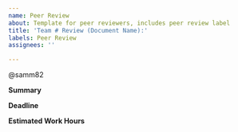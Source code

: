 ```yaml
---
name: Peer Review
about: Template for peer reviewers, includes peer review label
title: 'Team # Review (Document Name):'
labels: Peer Review
assignees: ''

---
```


@samm82

**Summary**

**Deadline**

**Estimated Work Hours**
